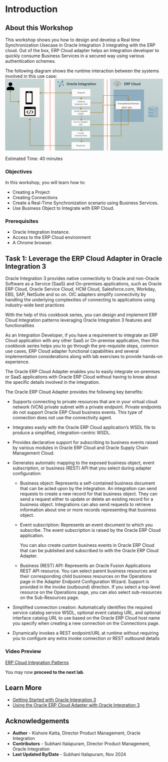 # Introduction

## About this Workshop

This workshop shows you how to design and develop a Real time Synchronization Usecase in Oracle Integration 3 integrating with the ERP cloud. Out of the box, ERP Cloud adapter helps an Integration developer to quickly consume Business Services in a secured way using various authentication schemes.

  The following diagram shows the runtime interaction between the systems involved in this use case:
  ![Create Invoice Architecture](../create-flow/images/create-invoice-architecture.png)

Estimated Time: 40 minutes

### Objectives

In this workshop, you will learn how to:

* Creating a Project
* Creating Connections
* Create a Real-Time Synchronization scenario using Business Services.
* Use Business Object to Integrate with ERP Cloud.

### Prerequisites

* Oracle Integration Instance.
* Access to the ERP Cloud environment
* A Chrome browser.

## Task 1: Leverage the ERP Cloud Adapter in Oracle Integration 3

Oracle Integration 3 provides native connectivity to Oracle and non-Oracle Software as a Service (SaaS) and On-premises applications, such as Oracle ERP Cloud, Oracle Service Cloud, HCM Cloud, Salesforce.com, Workday, EBS, SAP, NetSuite and so on. OIC adapters simplify connectivity by handling the underlying complexities of connecting to applications using industry-wide best practices

With the help of this cookbook series, you can design and implement ERP Cloud Integration patterns leveraging Oracle Integration 3 features and functionalities

As an Integration Developer, if you have a requirement to integrate an ERP Cloud application with any other SaaS or On-premise application, then this cookbook series helps you to go through the pre-requisite steps, common use cases, ERP Cloud adapter functional capabilities and several implementation considerations along with lab exercises to provide hands-on experience.

The Oracle ERP Cloud Adapter enables you to easily integrate on-premises or SaaS applications with Oracle ERP Cloud without having to know about the specific details involved in the integration.

The Oracle ERP Cloud Adapter provides the following key benefits:

* Supports connecting to private resources that are in your virtual cloud network (VCN) private subnet with a private endpoint. Private endpoints do not support Oracle ERP Cloud business events. This type of connection does not use the connectivity agent.
* Integrates easily with the Oracle ERP Cloud application’s WSDL file to produce a simplified, integration-centric WSDL.

* Provides declarative support for subscribing to business events raised by various modules in Oracle ERP Cloud and Oracle Supply Chain Management Cloud. 

* Generates automatic mapping to the exposed business object, event subscription, or business (REST) API that you select during adapter configuration:
    - Business object: Represents a self-contained business document that can be acted upon by the integration. An integration can send requests to create a new record for that business object. They can send a request either to update or delete an existing record for a business object. Integrations can also send requests to retrieve information about one or more records representing that business object.

    - Event subscription: Represents an event document to which you subscribe. The event subscription is raised by the Oracle ERP Cloud application.

      You can also create custom business events in Oracle ERP Cloud that can be published and subscribed to with the Oracle ERP Cloud Adapter. 

    - Business (REST) API: Represents an Oracle Fusion Applications REST API resource.
      You can select parent business resources and their corresponding child business resources on the Operations page in the Adapter Endpoint Configuration Wizard. Support is provided in the invoke (outbound) direction. If you select a top-level resource on the Operations page, you can also select sub-resources on the Sub-Resources page. 

* Simplified connection creation: Automatically identifies the required service catalog service WSDL, optional event catalog URL, and optional interface catalog URL to use based on the Oracle ERP Cloud host name you specify when creating a new connection on the Connections page.
* Dynamically invokes a REST endpoint/URL at runtime without requiring you to configure any extra invoke connection or REST outbound details

### Video Preview

[ERP Cloud Integration Patterns](youtube:nKXbh2ZPuMI)

You may now **proceed to the next lab**.

## Learn More

* [Getting Started with Oracle Integration 3](https://docs.oracle.com/en/cloud/paas/application-integration/index.html)
* [Using the Oracle ERP Cloud Adapter with Oracle Integration 3](https://docs.oracle.com/en/cloud/paas/application-integration/erp-adapter/index.html)

## Acknowledgements

* **Author** - Kishore Katta, Director Product Management, Oracle Integration
* **Contributors** - Subhani Italapuram, Director Product Management, Oracle Integration
* **Last Updated By/Date** - Subhani Italapuram, Nov 2024
